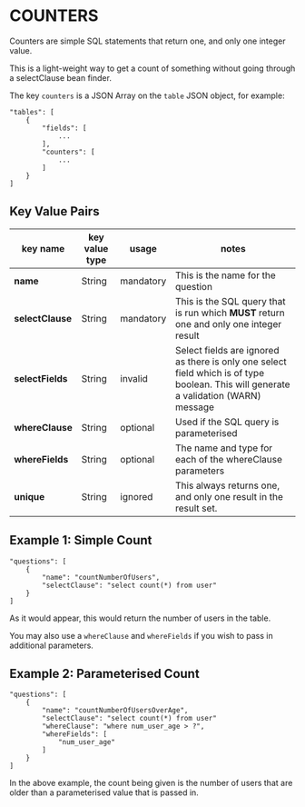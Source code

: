 # COUNTERS

Counters are simple SQL statements that return one, and only one integer value.

This is a light-weight way to get a count of something without going through a selectClause bean finder.

The key `counters` is a JSON Array on the `table` JSON object, for example:

```
"tables": [
	{
		"fields": [
			...
		],
		"counters": [
			...
		]
	}
]
```

## Key Value Pairs

| key name | key value type | usage| notes |
|----------|----------------|------|-------|
| **name** | String | mandatory | This is the name for the question |
| **selectClause** | String | mandatory | This is the SQL query that is run which **MUST** return one and only one integer result |
| **selectFields** | String | invalid | Select fields are ignored as there is only one select field which is of type boolean.  This will generate a validation (WARN) message |
| **whereClause** | String | optional | Used if the SQL query is parameterised |
| **whereFields** | String | optional | The name and type for each of the whereClause parameters |
| **unique** | String | ignored | This always returns one, and only one result in the result set. |

## Example 1: Simple Count
```
"questions": [
	{
		"name": "countNumberOfUsers",
		"selectClause": "select count(*) from user"
	}
]
```

As it would appear, this would return the number of users in the table.

You may also use a `whereClause` and `whereFields` if you wish to pass in additional parameters.

## Example 2: Parameterised Count

```
"questions": [
	{
		"name": "countNumberOfUsersOverAge",
		"selectClause": "select count(*) from user"
		"whereClause": "where num_user_age > ?",
		"whereFields": [
			"num_user_age"
		]
	}
]
```

In the above example, the count being given is the number of users that are older than a parameterised value that is passed in.
